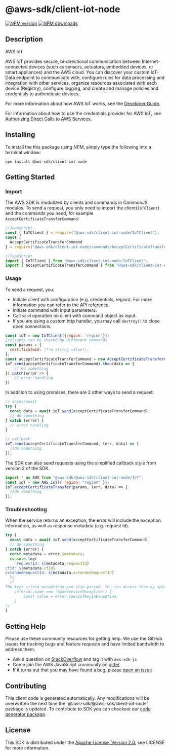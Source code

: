 # @aws-sdk/client-iot-node

[![NPM version](https://img.shields.io/npm/v/@aws-sdk/client-iot-node/preview.svg)](https://www.npmjs.com/package/@aws-sdk/client-iot-node)
[![NPM downloads](https://img.shields.io/npm/dm/@aws-sdk/client-iot-node.svg)](https://www.npmjs.com/package/@aws-sdk/client-iot-node)

## Description

<fullname>AWS IoT</fullname> <p>AWS IoT provides secure, bi-directional communication between Internet-connected devices (such as sensors, actuators, embedded devices, or smart appliances) and the AWS cloud. You can discover your custom IoT-Data endpoint to communicate with, configure rules for data processing and integration with other services, organize resources associated with each device (Registry), configure logging, and create and manage policies and credentials to authenticate devices.</p> <p>For more information about how AWS IoT works, see the <a href="https://docs.aws.amazon.com/iot/latest/developerguide/aws-iot-how-it-works.html">Developer Guide</a>.</p> <p>For information about how to use the credentials provider for AWS IoT, see <a href="https://docs.aws.amazon.com/iot/latest/developerguide/authorizing-direct-aws.html">Authorizing Direct Calls to AWS Services</a>.</p>

## Installing

To install the this package using NPM, simply type the following into a terminal window:

```
npm install @aws-sdk/client-iot-node
```

## Getting Started

### Import

The AWS SDK is modulized by clients and commands in CommonJS modules. To send a request, you only need to import the client(`IoTClient`) and the commands you need, for example `AcceptCertificateTransferCommand`:

```javascript
//JavaScript
const { IoTClient } = require("@aws-sdk/client-iot-node/IoTClient");
const {
  AcceptCertificateTransferCommand
} = require("@aws-sdk/client-iot-node/commands/AcceptCertificateTransferCommand");
```

```javascript
//TypeScript
import { IoTClient } from "@aws-sdk/client-iot-node/IoTClient";
import { AcceptCertificateTransferCommand } from "@aws-sdk/client-iot-node/commands/AcceptCertificateTransferCommand";
```

### Usage

To send a request, you:

- Initiate client with configuration (e.g. credentials, region). For more information you can refer to the [API reference][].
- Initiate command with input parameters.
- Call `send` operation on client with command object as input.
- If you are using a custom http handler, you may call `destroy()` to close open connections.

```javascript
const ioT = new IoTClient({region: 'region'});
//clients can be shared by different commands
const params = {
  certificateId: /**a string value*/,
};
const acceptCertificateTransferCommand = new AcceptCertificateTransferCommand(params);
ioT.send(acceptCertificateTransferCommand).then(data => {
    // do something
}).catch(error => {
    // error handling
})
```

In addition to using promises, there are 2 other ways to send a request:

```javascript
// async/await
try {
  const data = await ioT.send(acceptCertificateTransferCommand);
  // do something
} catch (error) {
  // error handling
}
```

```javascript
// callback
ioT.send(acceptCertificateTransferCommand, (err, data) => {
  //do something
});
```

The SDK can also send requests using the simplified callback style from version 2 of the SDK.

```javascript
import * as AWS from "@aws-sdk/@aws-sdk/client-iot-node/IoT";
const ioT = new AWS.IoT({ region: "region" });
ioT.acceptCertificateTransfer(params, (err, data) => {
  //do something
});
```

### Troubleshooting

When the service returns an exception, the error will include the exception information, as well as response metadata (e.g. request id).

```javascript
try {
  const data = await ioT.send(acceptCertificateTransferCommand);
  // do something
} catch (error) {
  const metadata = error.$metadata;
  console.log(
    `requestId: ${metadata.requestId}
cfId: ${metadata.cfId}
extendedRequestId: ${metadata.extendedRequestId}`
  );
  /*
The keys within exceptions are also parsed. You can access them by specifying exception names:
    if(error.name === 'SomeServiceException') {
        const value = error.specialKeyInException;
    }
*/
}
```

## Getting Help

Please use these community resources for getting help. We use the GitHub issues for tracking bugs and feature requests and have limited bandwidth to address them.

- Ask a question on [StackOverflow](https://stackoverflow.com/questions/tagged/aws-sdk-js) and tag it with `aws-sdk-js`
- Come join the AWS JavaScript community on [gitter](https://gitter.im/aws/aws-sdk-js-v3)
- If it turns out that you may have found a bug, please [open an issue](https://github.com/aws/aws-sdk-js-v3/issues)

## Contributing

This client code is generated automatically. Any modifications will be overwritten the next time the `@aws-sdk/@aws-sdk/client-iot-node' package is updated. To contribute to SDK you can checkout our [code generator package][].

## License

This SDK is distributed under the
[Apache License, Version 2.0](http://www.apache.org/licenses/LICENSE-2.0),
see LICENSE for more information.

[code generator package]: https://github.com/aws/aws-sdk-js-v3/tree/master/packages/service-types-generator
[api reference]: https://docs.aws.amazon.com/AWSJavaScriptSDK/latest/

